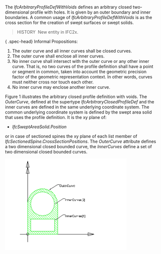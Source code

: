 The _IfcArbitraryProfileDefWithVoids_ defines an arbitrary closed two-dimensional profile with holes. It is given by an outer boundary and inner boundaries. A common usage of _IfcArbitraryProfileDefWithVoids_ is as the cross section for the creation of swept surfaces or swept solids.

> HISTORY&nbsp; New entity in IFC2x.

{ .spec-head}
Informal Propositions:

1. The outer curve and all inner curves shall be closed curves.
2. The outer curve shall enclose all inner curves.
3. No inner curve shall intersect with the outer curve or any other inner curve. That is, no two curves of the profile definition shall have a point or segment in common, taken into account the geometric precision factor of the geometric representation context. In other words, curves must neither cross nor touch each other.
4. No inner curve may enclose another inner curve.

Figure 1 illustrates the arbitrary closed profile definition with voids. The _OuterCurve_, defined at the supertype _IfcArbitraryClosedProfileDef_ and the inner curves are defined in the same underlying coordinate system. The common underlying coordinate system is defined by the swept area solid that uses the profile definition. It is the xy plane of:

* _IfcSweptAreaSolid.Position_

or in case of sectioned spines the xy plane of each list member of _IfcSectionedSpine.CrossSectionPositions_. The _OuterCurve_ attribute defines a two dimensional closed bounded curve, the _InnerCurves_ define a set of two dimensional closed bounded curves.

!["arbitrary profile with inner boundaries"](../../../../../../figures/ifcarbitraryprofiledef-layout2.gif "Figure 1 &mdash; Arbitrary profile with voids")